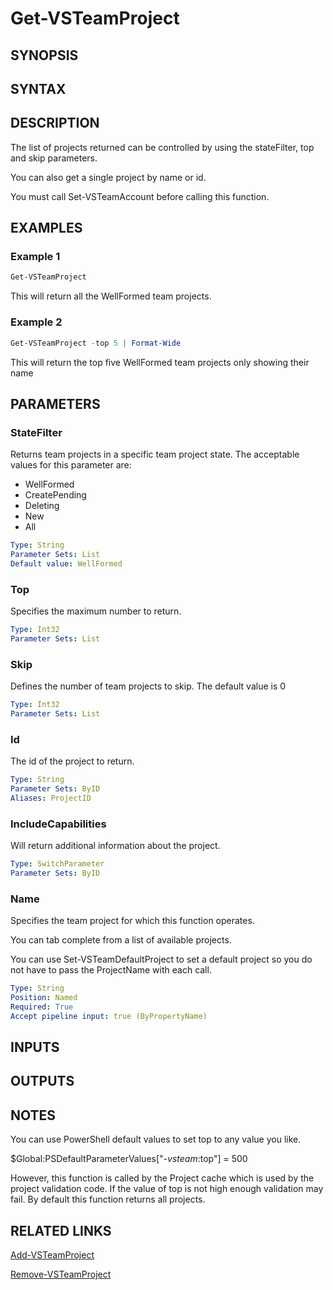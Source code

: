 <!-- #include "./common/header.md" -->

# Get-VSTeamProject

## SYNOPSIS

<!-- #include "./synopsis/Get-VSTeamProject.md" -->

## SYNTAX

## DESCRIPTION

The list of projects returned can be controlled by using the stateFilter, top and skip parameters.

You can also get a single project by name or id.

You must call Set-VSTeamAccount before calling this function.

## EXAMPLES

### Example 1

```powershell
Get-VSTeamProject
```

This will return all the WellFormed team projects.

### Example 2

```powershell
Get-VSTeamProject -top 5 | Format-Wide
```

This will return the top five WellFormed team projects only showing their name

## PARAMETERS

### StateFilter

Returns team projects in a specific team project state.  The acceptable values for this parameter are:

- WellFormed
- CreatePending
- Deleting
- New
- All

```yaml
Type: String
Parameter Sets: List
Default value: WellFormed
```

### Top

Specifies the maximum number to return.

```yaml
Type: Int32
Parameter Sets: List
```

### Skip

Defines the number of team projects to skip. The default value is 0

```yaml
Type: Int32
Parameter Sets: List
```

### Id

The id of the project to return.

```yaml
Type: String
Parameter Sets: ByID
Aliases: ProjectID
```

### IncludeCapabilities

Will return additional information about the project.

```yaml
Type: SwitchParameter
Parameter Sets: ByID
```

### Name

Specifies the team project for which this function operates.

You can tab complete from a list of available projects.

You can use Set-VSTeamDefaultProject to set a default project so
you do not have to pass the ProjectName with each call.

```yaml
Type: String
Position: Named
Required: True
Accept pipeline input: true (ByPropertyName)
```

## INPUTS

## OUTPUTS

## NOTES

You can use PowerShell default values to set top to any value you like.

$Global:PSDefaultParameterValues["*-vsteam*:top"] = 500

However, this function is called by the Project cache which is used by the project validation code. If the value of top is not high enough validation may fail. By default this function returns all projects.

<!-- #include "./common/prerequisites.md" -->

## RELATED LINKS



[Add-VSTeamProject](Add-VSTeamProject.md)

[Remove-VSTeamProject](Remove-VSTeamProject.md)
